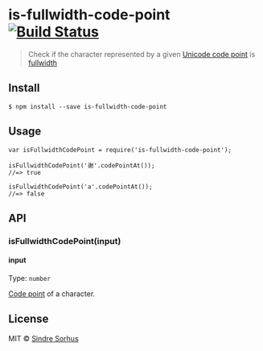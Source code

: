 <h1 id="is-fullwidth-code-point-%21build-status">is-fullwidth-code-point <a href="https://travis-ci.org/sindresorhus/is-fullwidth-code-point"><img src="https://travis-ci.org/sindresorhus/is-fullwidth-code-point.svg?branch=master" alt="Build Status" /></a></h1>

<blockquote>
  <p>Check if the character represented by a given <a href="https://en.wikipedia.org/wiki/Code_point">Unicode code point</a> is <a href="https://en.wikipedia.org/wiki/Halfwidth_and_fullwidth_forms">fullwidth</a></p>
</blockquote>

<h2 id="install">Install</h2>

<pre><code>$ npm install --save is-fullwidth-code-point
</code></pre>

<h2 id="usage">Usage</h2>

<pre><code class="js">var isFullwidthCodePoint = require('is-fullwidth-code-point');

isFullwidthCodePoint('谢'.codePointAt());
//=&gt; true

isFullwidthCodePoint('a'.codePointAt());
//=&gt; false
</code></pre>

<h2 id="api">API</h2>

<h3 id="isfullwidthcodepointinput">isFullwidthCodePoint(input)</h3>

<h4 id="input">input</h4>

<p>Type: <code>number</code></p>

<p><a href="https://en.wikipedia.org/wiki/Code_point">Code point</a> of a character.</p>

<h2 id="license">License</h2>

<p>MIT © <a href="http://sindresorhus.com">Sindre Sorhus</a></p>
